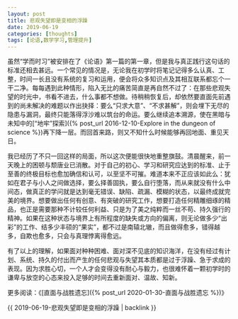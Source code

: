 ```yaml
---
layout: post
title: 悲观失望即是变相的浮躁
date: 2019-06-19
categories: [thoughts]
tags: [论语,数学学习,管理提升]
---
```


虽然“学而时习”被安排在了《论语》第一篇的第一章，但是我与真正践行这句话的标准还相去甚远。一个常见的情况是，无论我在初学时将笔记记得多么认真、工整，时间一长且没有系统的复习和运用，便会将众多知识点及其相互联系都忘个一干二净。每每遇到此种情形，陷入无比的痛苦简直是再自然不过了：在那些悲观失望的时光中，书看不进去，什么事都不想做。待稍稍恢复后，却依然要直面先前遇到的尚未解决的难题以作出抉择：要么“只求大意”、“不求甚解”，则会埋下无尽的隐患与漏洞，最终只能落得浮沙难以筑台的命运。要么继续追本溯源，使在黑暗与未知中的[“地牢”探索]({% post_url 2016-12-10-Explore in the dungeon of science %})再下降一层。而回首来路，则又不知什么时候能够再回地面、重见天日。

我已经历了不只一回这样的局面，所以这次便能很快地重整旗鼓。清晨醒来，前一天晚上的困顿与颓唐业已消散。对于自己的初心、学习和研究应达到的标准、止于至善的终极目标也愈加确信和认可，以至坚不可摧。难道本来不正应该如此么：犹如在君子与小人之间做选择，要么择善固执，要么自行堕落，而从来就没有什么中间态，做真正的学问就是达到毫无错误、缺陷、疏漏、模糊的状态，以最终成就完美的境界。想要做出任何有创意、有突破的研究工作，想要打造任何精雕细琢的精品，也正是需要那种不计较任何利益、只是为了美之纯粹而一丝不苟、持久强行的精神。如果在这种状态与境界上有所程度的缺失或方向的偏离，则无论做多少“出彩”的工作、结多少丰硕的“果实”，都不过是南辕北辙，而且做得愈多，错得越多，自欺也愈多，只会与真理悖离得愈远。

有了以上的理解，如果面对种种困难、面对深不见底的知识海洋，在没有经过有计划、系统、持久的付出而产生的任何悲观与失望其本质都是过于浮躁、急于求成的表现。因为求胜心切，一个人才会变得没有耐心与毅力，也很难怀着一颗初学时的谦卑与放空的心态来投入足够的时间去重新面对、温故、知新。

更多阅读：《[直面与战胜遗忘]({% post_url 2020-01-30-直面与战胜遗忘 %})》

{{ 2019-06-19-悲观失望即是变相的浮躁 | backlink }}
